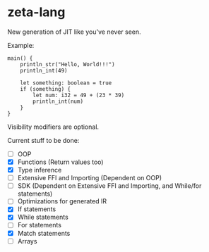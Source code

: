 # zeta-lang
New generation of JIT like you've never seen.

Example:

```
main() {
    println_str("Hello, World!!!")
    println_int(49)

    let something: boolean = true
    if (something) {
        let num: i32 = 49 + (23 * 39)
        println_int(num)
    }
}
```

Visibility modifiers are optional.

Current stuff to be done:
- [ ] OOP
- [x] Functions (Return values too)
- [x] Type inference
- [ ] Extensive FFI and Importing (Dependent on OOP)
- [ ] SDK (Dependent on Extensive FFI and Importing, and While/for statements)
- [ ] Optimizations for generated IR
- [x] If statements
- [x] While statements
- [ ] For statements
- [x] Match statements
- [ ] Arrays
